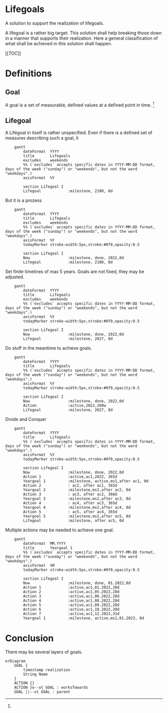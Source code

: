 # Lifegoals

A solution to support the realization of lifegoals.

A lifegoal is a rather big target. This solution shall help breaking those down in a manner that supports their realization. Here a general classification of what shall be achieved in this solution shall happen.


[[_TOC_]]

# Definitions

## Goal

A goal is a set of measurable, defined values at a defined point in time. [^1]

[^1]:

## Lifegoal

A Lifegoal in itself is rather unspecified. Even if there is a defined set of measures describing such a goal, it 

```Mermaid
    gantt
        dateFormat  YYYY
        title       Lifegoals
        excludes    weekends
        %% (`excludes` accepts specific dates in YYYY-MM-DD format, days of the week ("sunday") or "weekends", but not the word "weekdays".)
        axisFormat  %Y

        section Lifegoal I
        Lifegoal            :milestone, 2100, 0d
```

But it is a prozess

```Mermaid
    gantt
        dateFormat  YYYY
        title       Lifegoals
        excludes    weekends
        %% (`excludes` accepts specific dates in YYYY-MM-DD format, days of the week ("sunday") or "weekends", but not the word "weekdays".)
        axisFormat  %Y
        todayMarker stroke-width:5px,stroke:#0f0,opacity:0.5

        section Lifegoal I
        Now                 :milestone, done, 2022,0d
        Lifegoal            :milestone, 2100, 0d
```

Set finite timelines of max 5 years. Goals are not fixed, they may be adjusted.

```Mermaid
    gantt
        dateFormat  YYYY
        title       Lifegoals
        excludes    weekends
        %% (`excludes` accepts specific dates in YYYY-MM-DD format, days of the week ("sunday") or "weekends", but not the word "weekdays".)
        axisFormat  %Y
        todayMarker stroke-width:5px,stroke:#0f0,opacity:0.5

        section Lifegoal I
        Now                 :milestone, done, 2022,0d
        Lifegoal            :milestone, 2027, 0d
```

Do stuff in the meantime to achieve goals.

```Mermaid
    gantt
        dateFormat  YYYY
        title       Lifegoals
        %% (`excludes` accepts specific dates in YYYY-MM-DD format, days of the week ("sunday") or "weekends", but not the word "weekdays".)
        axisFormat  %Y
        todayMarker stroke-width:5px,stroke:#0f0,opacity:0.5

        section Lifegoal I
        Now                 :milestone, done, 2022,0d
        Action              :active,2022,260w
        Lifegoal            :milestone, 2027, 0d
```

Divide and Conquer

```Mermaid
    gantt
        dateFormat  YYYY
        title       Lifegoals
        %% (`excludes` accepts specific dates in YYYY-MM-DD format, days of the week ("sunday") or "weekends", but not the word "weekdays".)
        axisFormat  %Y
        todayMarker stroke-width:5px,stroke:#0f0,opacity:0.5

        section Lifegoal I
        Now                 :milestone, done, 2022,0d
        Action 1            :active,ac1,2022, 365d
        Yeargoal 1          :milestone, active,ms1,after ac1, 0d
        Action 2            : ac2, after ac1, 365d
        Yeargoal 2          :milestone,ms2,after ac2, 0d
        Action 3            : ac3, after ac2, 366d
        Yeargoal 3          :milestone,ms2,after ac3, 0d
        Action 4            : ac4, after ac3, 365d
        Yeargoal 4          :milestone,ms2,after ac4, 0d
        Action 5            : ac5, after ac4, 365d
        Yeargoal 5          :milestone,ms2,after ac5, 0d
        Lifegoal            :milestone, after ac5, 0d
```

Multiple actions may be needed to achieve one goal.

```Mermaid
    gantt
        dateFormat  MM.YYYY
        title       Yeargoal 1
        %% (`excludes` accepts specific dates in YYYY-MM-DD format, days of the week ("sunday") or "weekends", but not the word "weekdays".)
        axisFormat  %M
        todayMarker stroke-width:5px,stroke:#0f0,opacity:0.5

        section Lifegoal I
        Now                 :milestone, done, 01.2022,0d
        Action 1            :active,ac1,01.2022,28d
        Action 2            :active,ac1,05.2022,28d
        Action 3            :active,ac1,06.2022,28d
        Action 4            :active,ac1,08.2022,28d
        Action 5            :active,ac1,09.2022,28d
        Action 6            :active,ac1,10.2022,28d
        Action 7            :active,ac1,12.2022,31d
        Yeargoal 1          :milestone, active,ms1,01.2023, 0d
```

# Conclusion

There may be several layers of goals. 

```Mermaid
erDiagram
    GOAL {
        timestamp realization
        String Name
    }
    ACTION {} 
    ACTION }o--o{ GOAL : worksTowards
    GOAL ||--o{ GOAL : parent

```
